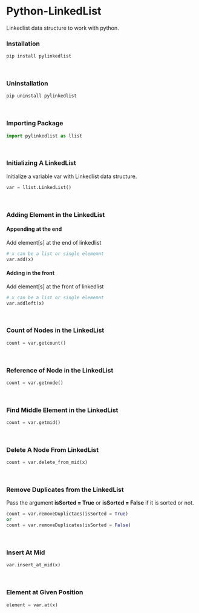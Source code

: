 # Python-LinkedList
Linkedlist data structure to work with python.
<br>

### Installation
```python
pip install pylinkedlist
```
<br>

### Uninstallation
```python
pip uninstall pylinkedlist
```
<br>

### Importing Package
```python
import pylinkedlist as llist
```
<br>

### Initializing A LinkedList
Initialize a variable var with Linkedlist data structure.
```python
var = llist.LinkedList()
```
<br>

### Adding Element in the LinkedList
#### Appending at the end
Add element[s] at the end of linkedlist
```python
# x can be a list or single elememnt
var.add(x)
```
#### Adding in the front
Add element[s] at the front of linkedlist
```python
# x can be a list or single elememnt
var.addleft(x)
```
<br>

### Count of Nodes in the LinkedList
```python
count = var.getcount()
```
<br>

### Reference of Node in the LinkedList
```python
count = var.getnode()
```
<br>

### Find Middle Element in the LinkedList
```python
count = var.getmid()
```
<br>

### Delete A Node From LinkedList
```python
count = var.delete_from_mid(x)
```
<br>

### Remove Duplicates from the LinkedList
Pass the argument **isSorted = True** or **isSorted = False** if it is sorted or not.
```python
count = var.removeDuplictaes(isSorted = True)
or
count = var.removeDuplicates(isSorted = False)
```
<br>

### Insert At Mid
```python
var.insert_at_mid(x)
```
<br>

### Element at Given Position
```python
element = var.at(x)
```